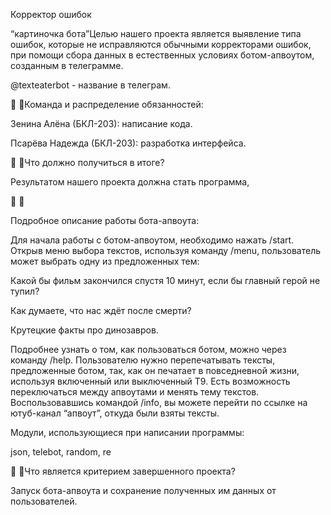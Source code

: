 Корректор ошибок

“картиночка бота”Целью нашего проекта является выявление типа ошибок, которые не исправляются обычными корректорами ошибок, при помощи сбора данных в естественных условиях ботом-апвоутом, созданным в телеграмме.

@texteaterbot - название в телеграм.

💁 :information_desk_person:Команда и распределение обязанностей:

Зенина Алёна (БКЛ-203): написание кода.

Псарёва Надежда (БКЛ-203): разработка интерфейса.
 
🎯 :dart:Что должно получиться в итоге?

Результатом нашего проекта должна стать программа,

📝 :memo:

Подробное описание работы бота-апвоута:

Для начала работы с ботом-апвоутом, необходимо нажать /start. Открыв меню выбора  текстов, используя команду /menu, пользователь может выбрать одну из предложенных тем:

Какой бы фильм закончился спустя 10 минут, если бы главный герой не тупил?

Как думаете, что нас ждёт после смерти?

Крутецкие факты про динозавров. 

Подробнее узнать о том, как пользоваться ботом, можно через команду /help. Пользователю нужно перепечатывать тексты, предложенные ботом, так, как он печатает в повседневной жизни, используя включенный или выключенный Т9. Есть возможность переключаться между апвоутами и менять тему текстов. Воспользовавшись командой /info, вы можете перейти по ссылке на ютуб-канал “апвоут”, откуда были взяты тексты.
 
Модули, использующиеся при написании программы:  

json, telebot, random, re

🌟 :star2:Что является критерием завершенного проекта?

Запуск бота-апвоута и сохранение полученных им данных от пользователей.
